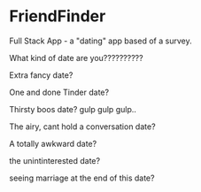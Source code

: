 # FriendFinder
Full Stack App - a "dating" app based of a survey.



What kind of date are you??????????


Extra fancy date?

One and done Tinder date?

Thirsty boos date? gulp gulp gulp..

The airy, cant hold a conversation date?

A totally awkward date?

the unintinterested date?

seeing marriage at the end of this date?
